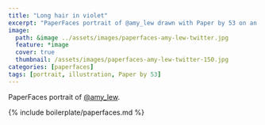 ```yaml
---
title: "Long hair in violet"
excerpt: "PaperFaces portrait of @amy_lew drawn with Paper by 53 on an iPad."
image: 
  path: &image ../assets/images/paperfaces-amy-lew-twitter.jpg 
  feature: *image
  cover: true
  thumbnail: /assets/images/paperfaces-amy-lew-twitter-150.jpg
categories: [paperfaces]
tags: [portrait, illustration, Paper by 53]
---
```


PaperFaces portrait of [@amy_lew](https://twitter.com/amy_lew).

{% include boilerplate/paperfaces.md %}
